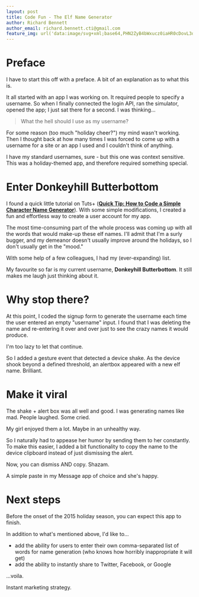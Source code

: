 ```yaml
---
layout: post
title: Code Fun - The Elf Name Generator
author: Richard Bennett
author_email: richard.bennett.cti@gmail.com
feature_img: url('data:image/svg+xml;base64,PHN2ZyB4bWxucz0iaHR0cDovL3d3dy53My5vcmcvMjAwMC9zdmciIHdpZHRoPSI4IiBoZWlnaHQ9IjgiPjxwYXRoIGQ9Ik0tMiAxMEwxMCAtMlpNMTAgNkw2IDEwWk0tMiAyTDIgLTIiIHN0cm9rZT0iI2ZmZiIgc3Ryb2tlLXdpZHRoPSI0LjciPjwvcGF0aD4KPC9zdmc+'),url('data:image/svg+xml;base64,PHN2ZyB4bWxucz0iaHR0cDovL3d3dy53My5vcmcvMjAwMC9zdmciIHdpZHRoPSIxMDAlIiBoZWlnaHQ9IjEwMCUiPgo8bGluZWFyR3JhZGllbnQgaWQ9ImciIHgyPSIxIiB5Mj0iMSI+CjxzdG9wIHN0b3AtY29sb3I9IiNFRTI1MjQiPjwvc3RvcD4KPHN0b3Agb2Zmc2V0PSIxMDAlIiBzdG9wLWNvbG9yPSIjRjEyMTE1Ij48L3N0b3A+CjwvbGluZWFyR3JhZGllbnQ+CjxyZWN0IHdpZHRoPSIxMDAlIiBoZWlnaHQ9IjEwMCUiIGZpbGw9InVybCgjZykiPjwvcmVjdD4KPC9zdmc+')
---
```


# Preface

I have to start this off with a preface.  A bit of an explanation as to what this is.

It all started with an app I was working on.  It required people to specify a username.  So when I finally connected the login API, ran the simulator, opened the app; I just sat there for a second.  I was thinking...

> What the hell should I use as my username?

For some reason (too much "holiday cheer?") my mind wasn't working.  Then I thought back at how many times I was forced to come up with a username for a site or an app I used and I couldn't think of anything.

I have my standard usernames, sure - but this one was context sensitive.  This was a holiday-themed app, and therefore required something special.

# Enter __Donkeyhill Butterbottom__

I found a quick little tutorial on Tuts+ (__[Quick Tip: How to Code a Simple Character Name Generator](http://warpedvisions.org)__).  With some simple modifications, I created a fun and effortless way to create a user account for my app.

The most time-consuming part of the whole process was coming up with all the words that would make-up these elf names.  I'll admit that I'm a surly bugger, and my demeanor doesn't usually improve around the holidays, so I don't usually get in the "mood."

With some help of a few colleagues, I had my (ever-expanding) list.

My favourite so far is my current username, __Donkeyhill Butterbottom__.  It still makes me laugh just thinking about it.

# Why stop there?

At this point, I coded the signup form to generate the username each time the user entered an empty "username" input.  I found that I was deleting the name and re-entering it over and over just to see the crazy names it would produce.

I'm too lazy to let that continue.

So I added a gesture event that detected a device shake.  As the device shook beyond a defined threshold, an alertbox appeared with a new elf name.  Brilliant.

# Make it viral

The shake + alert box was all well and good.  I was generating names like mad.  People laughed.  Some cried.

My girl enjoyed them a lot.  Maybe in an unhealthy way.

So I naturally had to appease her humor by sending them to her constantly.  To make this easier, I added a bit functionality to copy the name to the device clipboard instead of just dismissing the alert.

Now, you can dismiss AND copy.  Shazam.

A simple paste in my Message app of choice and she's happy.

# Next steps

Before the onset of the 2015 holiday season, you can expect this app to finish.

In addition to what's mentioned above, I'd like to...

+ add the ability for users to enter their own comma-separated list of words for name generation (who knows how horribly inappropriate it will get)
+ add the ability to instantly share to Twitter, Facebook, or Google

...voila.

Instant marketing strategy.
